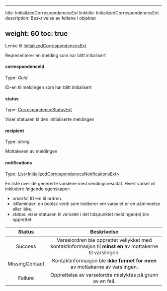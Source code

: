 
---
title: InitializedCorrespondencesExt
linktitle: InitializedCorrespondencesExt
description: Beskrivelse av feltene i objektet

weight: 60
toc: true
---
Lenke til [InitializedCorrespondencesExt](https://github.com/Altinn/altinn-correspondence/blob/main/src/Altinn.Correspondence.API/Models/InitializedCorrespondencesExt.cs)

Representerer en melding som har blitt initialisert
#### correspondenceId

Type: _Guid_

ID-en til meldingen som har blitt initialisert

#### status

Type: [CorrespondenceStatusExt](https://github.com/Altinn/altinn-correspondence/blob/main/src/Altinn.Correspondence.API/Models/Enums/CorrespondenceStatusExt.cs)

Viser statusen til den initialiserte meldingen

#### recipient

Type: _string_

Mottakeren av meldingen

#### notifications

Type: [List\<InitializedCorrespondencesNotificationsExt>](https://github.com/Altinn/altinn-correspondence/blob/main/src/Altinn.Correspondence.API/Models/InitializedCorrespondencesNotificationsExt.cs)

En liste over de genererte varslene med sendingsresultat. Hvert varsel vil inkludere følgende egenskaper:

- _orderId_: ID-en til ordren.
- _isReminder_: en boolsk verdi som indikerer om varselet er en påminnelse eller ikke.
- _status_: viser statusen til varselet i det tidspunktet meldingen(e) ble opprettet.

|     Status     |                                                Beskrivelse                                                 |
| :------------: | :--------------------------------------------------------------------------------------------------------: |
|    Success     | Varselordren ble opprettet vellykket med kontaktinformasjon til **minst en** av mottakerne til varslingen. |
| MissingContact |                Kontaktinformasjon ble **ikke funnet for noen** av mottakerne av varslingen.                |
|    Failure     |                         Opprettelse av varselordre mislyktes på grunn av en feil.                          |